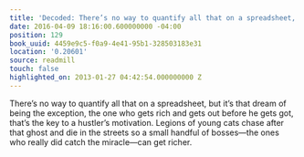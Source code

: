 ```yaml
---
title: 'Decoded: There’s no way to quantify all that on a spreadsheet, but it…'
date: 2016-04-09 18:16:00.600000000 -04:00
position: 129
book_uuid: 4459e9c5-f0a9-4e41-95b1-328503183e31
location: '0.20601'
source: readmill
touch: false
highlighted_on: 2013-01-27 04:42:54.000000000 Z
---
```


There’s no way to quantify all that on a spreadsheet, but it’s that dream of being the exception, the one who gets rich and gets out before he gets got, that’s the key to a hustler’s motivation. Legions of young cats chase after that ghost and die in the streets so a small handful of bosses—the ones who really did catch the miracle—can get richer.
